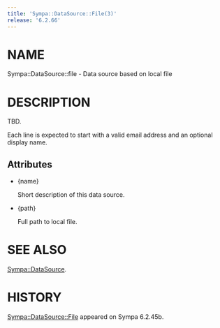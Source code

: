 ```yaml
---
title: 'Sympa::DataSource::File(3)'
release: '6.2.66'
---
```


# NAME

Sympa::DataSource::file - Data source based on local file

# DESCRIPTION

TBD.

Each line is expected to start with a valid email address and
an optional display name.

## Attributes

- {name}

    Short description of this data source.

- {path}

    Full path to local file.

# SEE ALSO

[Sympa::DataSource](./Sympa-DataSource.3.md).

# HISTORY

[Sympa::DataSource::File](./Sympa-DataSource-File.3.md) appeared on Sympa 6.2.45b.
